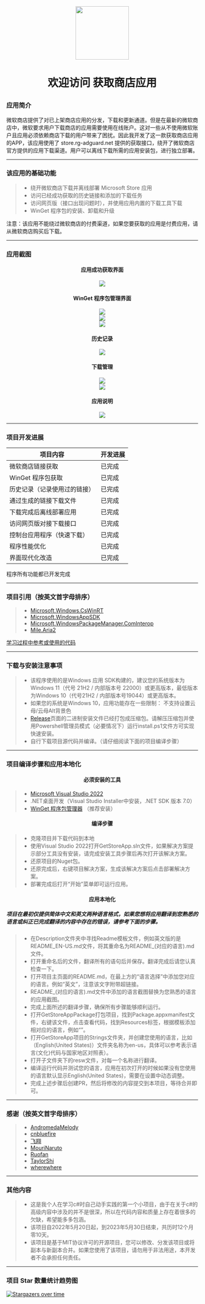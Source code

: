 <div align=center>
<img src="https://user-images.githubusercontent.com/49179966/219057775-f8d6abb5-c9c3-46c6-829e-05d164937b76.png" width="140" height="140"/>
</div>

# <p align="center">欢迎访问 获取商店应用</p>

### 应用简介

微软商店提供了对已上架商店应用的分发，下载和更新通道。但是在最新的微软商店中，微软要求用户下载商店的应用需要使用在线账户。这对一些从不使用微软账户且应用必须依赖商店下载的用户带来了困扰。因此我开发了这一款获取商店应用的APP，该应用使用了 store.rg-adguard.net 提供的获取接口，绕开了微软商店官方提供的应用下载渠道。用户可以离线下载所需的应用安装包，进行独立部署。

------

### 该应用的基础功能

> * 绕开微软商店下载并离线部署 Microsoft Store 应用
> * 访问已经成功获取的历史链接和添加的下载任务
> * 访问网页版（接口出现问题时），并使用应用内置的下载工具下载
> * WinGet 程序包的安装、卸载和升级

注意：该应用不能绕过微软商店的付费渠道，如果您要获取的应用是付费应用，请从微软商店购买后下载。

------

### 应用截图

#### <p align="center">应用成功获取界面</p>
<div align="center">
<img src="https://github.com/Gaoyifei1011/GetStoreApp/assets/49179966/441a6ad2-7829-4986-994e-f140f0b60853" />
</div>

#### <p align="center">WinGet 程序包管理界面</p>
<div align="center">
<img src="https://github.com/Gaoyifei1011/GetStoreApp/assets/49179966/28200b23-8704-40d8-92ec-767eb38c57c3" />
</div>

<div align="center">
<img src="https://github.com/Gaoyifei1011/GetStoreApp/assets/49179966/91ae5f3b-eb7b-4c95-b603-0487fadd1534" />
</div>

<div align="center">
<img src="https://github.com/Gaoyifei1011/GetStoreApp/assets/49179966/d177cbec-1438-4496-9d6b-6cd8a2708493" />
</div>

#### <p align="center">历史记录</p>
<div align="center">
<img src="https://github.com/Gaoyifei1011/GetStoreApp/assets/49179966/0aee441e-3714-4bf3-b817-8cb8cb516737" />
</div>

#### <p align="center">下载管理</p>
<div align="center">
<img src="https://github.com/Gaoyifei1011/GetStoreApp/assets/49179966/42a5139a-f845-48f9-8b64-30efbadda13c" />
</div>

<div align="center">
<img src="https://github.com/Gaoyifei1011/GetStoreApp/assets/49179966/dc6bdb4a-1c6a-4c3c-be46-93db03c5b1fa" />
</div>

#### <p align="center">应用说明</p>
<div align="center">
<img src="https://github.com/Gaoyifei1011/GetStoreApp/assets/49179966/3a48382d-a53f-4960-951d-ee9f16a7a7d9" />
</div>

------

### 项目开发进展

| 项目内容                        | 开发进展                                                           |
| --------------------------------| -------------------------------------------------------------------|
| 微软商店链接获取                | 已完成                                                             |
| WinGet 程序包获取               | 已完成                                                             |
| 历史记录（记录使用过的链接）    | 已完成                                                             |
| 通过生成的链接下载文件          | 已完成                                                             |
| 下载完成后离线部署应用          | 已完成                                                             |
| 访问网页版对接下载接口          | 已完成                                                             |
| 控制台应用程序（快速下载）      | 已完成                                                             |
| 程序性能优化                    | 已完成                                                             |
| 界面现代化改造                  | 已完成                                                             |

程序所有功能都已开发完成

------

### 项目引用（按英文首字母排序）

> * [Microsoft.Windows.CsWinRT](https://github.com/microsoft/cswinrt)&emsp;
> * [Microsoft.WindowsAppSDK](https://github.com/microsoft/windowsappsdk)&emsp;
> * [Microsoft.WindowsPackageManager.ComInterop](https://github.com/microsoft/winget-cli)&emsp;
> * [Mile.Aria2](https://github.com/ProjectMile/Mile.Aria2)&emsp;
 
[学习过程中参考或使用的代码](https://github.com/Gaoyifei1011/GetStoreApp/blob/main/Description/StudyReferenceCode.md)&emsp;

------

### 下载与安装注意事项

> * 该程序使用的是Windows 应用 SDK构建的，建议您的系统版本为Windows 11（代号 21H2 / 内部版本号 22000）或更高版本，最低版本为Windows 10（代号21H2 / 内部版本号19044）或更高版本。
> * 如果您的系统是Windows 10，应用功能存在一些限制：
    不支持设置云母/云母Alt背景色
> * [Release](https://github.com/Gaoyifei1011/GetStoreApp/releases)页面的二进制安装文件已经打包成压缩包。请解压压缩包并使用Powershell管理员模式（必要情况下）运行install.ps1文件方可实现快速安装。
> * 自行下载项目源代码并编译。（请仔细阅读下面的项目编译步骤）

------

### 项目编译步骤和应用本地化

#### <p align="center">必须安装的工具</p>

> * [Microsoft Visual Studio 2022](https://visualstudio.microsoft.com/) 
> * .NET桌面开发（Visual Studio Installer中安装，.NET SDK 版本 7.0）
> * [WinGet 程序包管理器](https://www.microsoft.com/store/productId/9NBLGGH4NNS1) （推荐安装）

#### <p align="center">编译步骤</p>

> * 克隆项目并下载代码到本地
> * 使用Visual Studio 2022打开GetStoreApp.sln文件，如果解决方案提示部分工具没有安装，请完成安装工具步骤后再次打开该解决方案。
> * 还原项目的Nuget包。
> * 还原完成后，右键项目解决方案，生成该解决方案后点击部署解决方案。
> * 部署完成后打开“开始”菜单即可运行应用。

#### <p align="center">应用本地化</p>
##### 项目在最初仅提供简体中文和英文两种语言格式，如果您想将应用翻译到您熟悉的语言或纠正已完成翻译的内容中存在的错误，请参考下面的步骤。

> * 在Description文件夹中寻找Readme模板文件，例如英文版的是README_EN-US.md文件，将其重命名为README_(对应的语言).md文件。
> * 打开重命名后的文件，翻译所有的语句后并保存。翻译完成后请您认真检查一下。
> * 打开项目主页面的README.md，在最上方的“语言选择”中添加您对应的语言。例如“英文”，注意该文字附带超链接。
> * README_(对应的语言).md文件中添加的语言截图替换为您熟悉的语言的应用截图。
> * 完成上面所述的翻译步骤，确保所有步骤能够顺利运行。
> * 打开GetStoreAppPackage打包项目，找到Package.appxmanifest文件，右键该文件，点击查看代码，找到Resources标签，根据模板添加相对应的语言，例如“<Resource Language="EN-US"/>”。
> * 打开GetStoreApp项目的Strings文件夹，并创建您使用的语言，比如（English(United States)）文件夹名称为en-us，具体可以参考表示语言(文化)代码与国家地区对照表）。
> * 打开子文件夹下的resw文件，对每一个名称进行翻译。
> * 编译运行代码并测试您的语言，应用在初次打开的时候如果没有您使用的语言默认显示English(United States)，需要在设置中动态调整。
> * 完成上述步骤后创建PR，然后将修改的内容提交到本项目，等待合并即可。

------

### 感谢（按英文首字母排序）

> * [AndromedaMelody](https://github.com/AndromedaMelody)&emsp;
> * [cnbluefire](https://github.com/cnbluefire)&emsp;
> * [飞翔](https://fionlen.azurewebsites.net)&emsp;
> * [MouriNaruto](https://github.com/MouriNaruto)&emsp;
> * [Ruofan](https://github.com/zhuxb711)&emsp;
> * [TaylorShi](https://github.com/TaylorShi)&emsp;
> * [wherewhere](https://github.com/wherewhere)&emsp;

------

### 其他内容

> * 这是我个人在学习c#时自己动手实践的第一个小项目，由于在关于c#的高级内容中涉及的并不是很深，所以在代码内容和质量上存在着很多的欠缺，希望能多多包涵。
> * 该项目自2022年5月20日起，到2023年5月30日结束，共历时12个月零10天。
> * 该项目是基于MIT协议许可的开源项目，您可以修改、分发该项目或将副本与新副本合并。如果您使用了该项目，请勿用于非法用途，本开发者不会承担任何责任。

------

### 项目 Star 数量统计趋势图
[![Stargazers over time](https://starchart.cc/Gaoyifei1011/GetStoreApp.svg)](https://starchart.cc/Gaoyifei1011/GetStoreApp)
